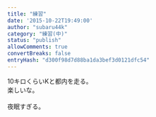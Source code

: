 ```yaml
---
title: "練習"
date: '2015-10-22T19:49:00'
author: "subaru44k"
category: "練習(中)"
status: "publish"
allowComments: true
convertBreaks: false
entryHash: "d300f98d7d88ba1da3bef3d0121dfc54"
---
```

10キロくらいKと都内を走る。<br>
楽しいな。<br>
<br>
夜眠すぎる。
